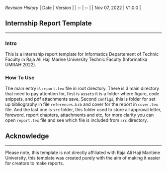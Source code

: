 _Revision History_
| Date | Version |
| :- | :- |
| Nov 07, 2022 | V1.0.0 |

## Internship Report Template

---

### Intro

This is a internship report template for Informatics Departement of Technic Faculty in Raja Ali Haji Marine University Technic Faculty (Informatika UMRAH 2022).

### How To Use

The main entry is `report.tex` file in root directory. There is 3 main directory that need to pay attention for, first is `assets` it is a folder where figure, code snippets, and pdf attachments save. Second `configs`, this is folder for set up bibliography in file `references.bib` and cover for the report in `cover.tex` file. And the last one is `src` folder, this folder used to store all approval letter, foreword, report chapters, attachments and etc, for more clarity you can open `report.tex` file and see which file is included from `src` directory.

## Acknowledge

---

Please note, this template is not directly affiliated with Raja Ali Haji Maritime University, this template was created purely with the aim of making it easier for creators to make reports.
